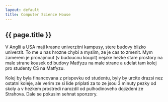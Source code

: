 ```yaml
---
layout: default
title: Computer Science House
---
```


## {{ page.title }}

V Anglii a USA maji krasne univerzitni kampusy, stere budovy blizko univerzit. To me u nas hrozne chybi a myslim, ze je cas to zmenit. Mym zamerem je pronajmout (v budoucnu koupit) nejake hezke stare prostory na male strane kousek od budovy Matfyzu na male strane a udelat tam kolej pro studenty CS na Matfyzu.

Kolej by byla financovana z prispevku od studentu, byly by urcite drazsi nez ostatni koleje, ale verim ze si lide priplati za to ze jsou 3 minuty pezky od skoly a v hezkem prostredi narozdil od pulhodinoveho dojizdeni ze Strahova. Dale se pokusim sehnat sponzory.


